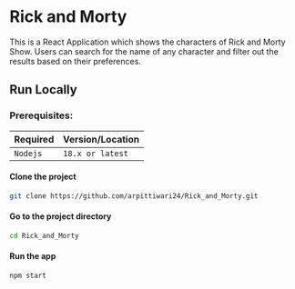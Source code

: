 # Rick and Morty

This is a React Application which shows the characters of Rick and Morty Show. Users can search for the name of any character and filter out the results based on their preferences. 



## Run Locally
### Prerequisites:
   
| Required | Version/Location   
| :-------- | :------- | 
| `Nodejs`      | `18.x or latest` |

#### Clone the project

```bash
git clone https://github.com/arpittiwari24/Rick_and_Morty.git
```

#### Go to the project directory

```bash
cd Rick_and_Morty
```


#### Run the app 

```bash
npm start
```

